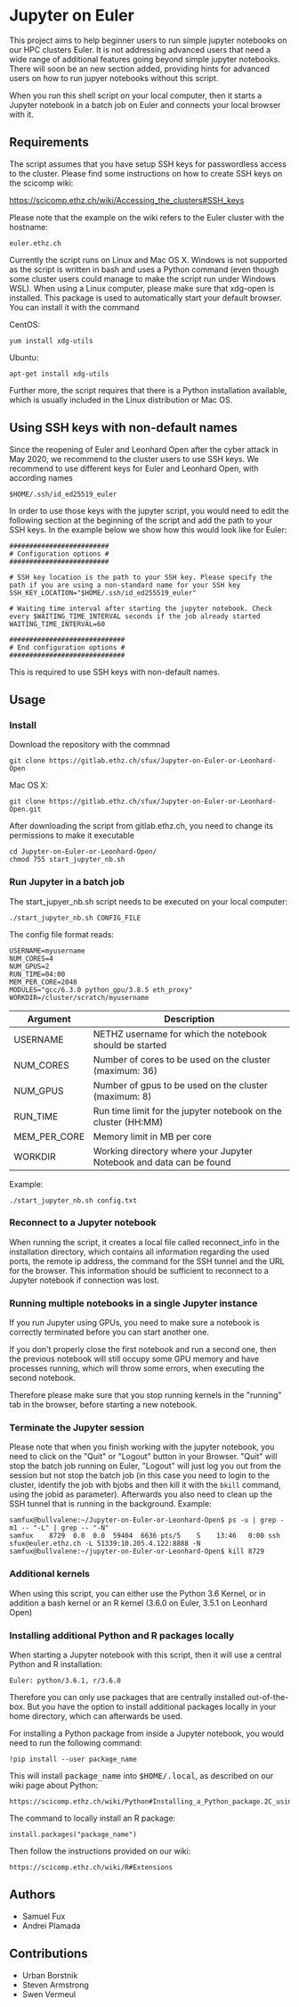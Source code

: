 # Jupyter on Euler
This project aims to help beginner users to run simple jupyter notebooks on our HPC clusters Euler. It is not addressing advanced users that need a wide range of additional features going beyond simple jupyter notebooks. There will soon be an new section added, providing hints for advanced users on how to run jupyer notebooks without this script.

When you run this shell script on your local computer, then it starts a Jupyter notebook in a batch job on Euler and connects your local browser with it.

## Requirements

The script assumes that you have setup SSH keys for passwordless access to the cluster. Please find some instructions on how to create SSH keys on the scicomp wiki:

https://scicomp.ethz.ch/wiki/Accessing_the_clusters#SSH_keys

Please note that the example on the wiki refers to the Euler cluster with the hostname:

```
euler.ethz.ch
```

Currently the script runs on Linux and Mac OS X. Windows is not supported as the script is written in bash and uses a Python command (even though some cluster users could manage to make the script run under Windows WSL). When using a Linux computer, please make sure that xdg-open is installed. This package is used to automatically start your default browser. You can install it with the command

CentOS:

```
yum install xdg-utils
```

Ubuntu:

```
apt-get install xdg-utils
```

Further more, the script requires that there is a Python installation available, which is usually included in the Linux distribution or Mac OS.

## Using SSH keys with non-default names
Since the reopening of Euler and Leonhard Open after the cyber attack in May 2020, we recommend to the cluster users to use SSH keys. We recommend to use different keys for Euler and Leonhard Open, with according names

```
$HOME/.ssh/id_ed25519_euler
```

In order to use those keys with the jupyter script, you would need to edit the following section at the beginning of the script and add the path to your SSH keys. In the example below we show how this would look like for Euler:

```
#########################
# Configuration options #
#########################

# SSH key location is the path to your SSH key. Please specify the path if you are using a non-standard name for your SSH key
SSH_KEY_LOCATION="$HOME/.ssh/id_ed255519_euler" 

# Waiting time interval after starting the jupyter notebook. Check every $WAITING_TIME_INTERVAL seconds if the job already started
WAITING_TIME_INTERVAL=60

#############################
# End configuration options #
#############################
```

This is required to use SSH keys with non-default names.

## Usage

### Install

Download the repository with the commnad

```
git clone https://gitlab.ethz.ch/sfux/Jupyter-on-Euler-or-Leonhard-Open
```

Mac OS X:

```
git clone https://gitlab.ethz.ch/sfux/Jupyter-on-Euler-or-Leonhard-Open.git
```

After downloading the script from gitlab.ethz.ch, you need to change its permissions to make it executable

```
cd Jupyter-on-Euler-or-Leonhard-Open/
chmod 755 start_jupyter_nb.sh
```

### Run Jupyter in a batch job

The start_jupyer_nb.sh script needs to be executed on your local computer:

```
./start_jupyter_nb.sh CONFIG_FILE
```
The config file format reads:
```
USERNAME=myusername
NUM_CORES=4
NUM_GPUS=2
RUN_TIME=04:00
MEM_PER_CORE=2048
MODULES="gcc/6.3.0 python_gpu/3.8.5 eth_proxy"
WORKDIR=/cluster/scratch/myusername
```


| Argument       | Description |
|----------------|---------------------------------------------------------|
| USERNAME       | NETHZ username for which the notebook should be started | 
| NUM_CORES      | Number of cores to be used on the cluster (maximum: 36) | 
| NUM_GPUS       | Number of gpus to be used on the cluster (maximum: 8) | 
| RUN_TIME       | Run time limit for the jupyter notebook on the cluster (HH:MM) |  
| MEM_PER_CORE   | Memory limit in MB per core | 
| WORKDIR        | Working directory where your Jupyter Notebook and data can be found |

Example:

```
./start_jupyter_nb.sh config.txt
```

### Reconnect to a Jupyter notebook
When running the script, it creates a local file called reconnect_info in the installation directory, which contains all information regarding the used ports, the remote ip address, the command for the SSH tunnel and the URL for the browser. This information should be sufficient to reconnect to a Jupyter notebook if connection was lost.

### Running multiple notebooks in a single Jupyter instance
If you run Jupyter using GPUs, you need to make sure a notebook is correctly terminated before you can start another one.

If you don't properly close the first notebook and run a second one, then the previous notebook will still occupy some GPU memory and have processes running, which will throw some errors, when executing the second notebook.

Therefore please make sure that you stop running kernels in the "running" tab in the browser, before starting a new notebook.

### Terminate the Jupyter session

Please note that when you finish working with the jupyter notebook, you need to click on the "Quit" or "Logout" button in your Browser. "Quit" will stop the batch job running on Euler, "Logout" will just log you out from the session but not stop the batch job (in this case you need to login to the cluster, identify the job with bjobs and then kill it with the `bkill` command, using the jobid as parameter). Afterwards you also need to clean up the SSH tunnel that is running in the background. Example:

```
samfux@bullvalene:~/Jupyter-on-Euler-or-Leonhard-Open$ ps -u | grep -m1 -- "-L" | grep -- "-N"
samfux    8729  0.0  0.0  59404  6636 pts/5    S    13:46   0:00 ssh sfux@euler.ethz.ch -L 51339:10.205.4.122:8888 -N
samfux@bullvalene:~/jupyter-on-Euler-or-Leonhard-Open$ kill 8729
```

### Additional kernels

When using this script, you can either use the Python 3.6 Kernel, or in addition a bash kernel or an R kernel (3.6.0 on Euler, 3.5.1 on Leonhard Open)

### Installing additional Python and R packages locally

When starting a Jupyter notebook with this script, then it will use a central Python and R installation:

```
Euler: python/3.6.1, r/3.6.0
```

Therefore you can only use packages that are centrally installed out-of-the-box. But you have the option to install additional packages locally in your home directory, which can afterwards be used.

For installing a Python package from inside a Jupyter notebook, you would need to run the following command:

```
!pip install --user package_name
```

This will install <tt>package_name</tt> into <tt>$HOME/.local</tt>, as described on our wiki page about Python:

```
https://scicomp.ethz.ch/wiki/Python#Installing_a_Python_package.2C_using_PIP
```

The command to locally install an R package:

```
install.packages("package_name")
```

Then follow the instructions provided on our wiki:

```
https://scicomp.ethz.ch/wiki/R#Extensions
```

## Authors
* Samuel Fux
* Andrei Plamada

## Contributions
* Urban Borstnik
* Steven Armstrong
* Swen Vermeul

